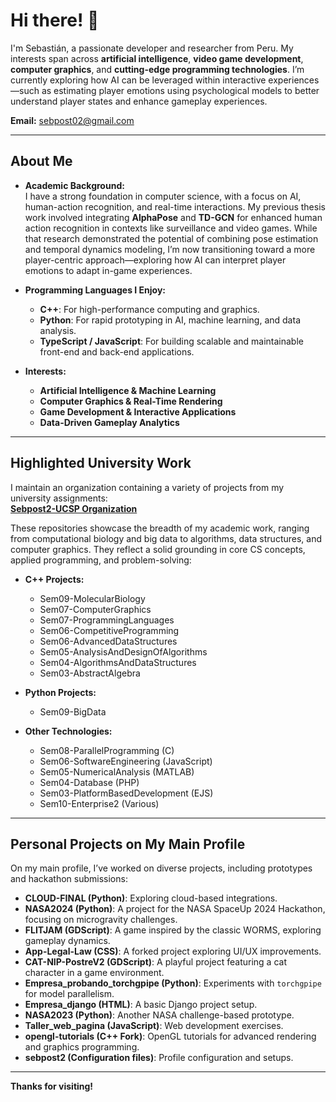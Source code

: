 # Hi there! 👋

I'm Sebastián, a passionate developer and researcher from Peru. My interests span across **artificial intelligence**, **video game development**, **computer graphics**, and **cutting-edge programming technologies**. I’m currently exploring how AI can be leveraged within interactive experiences—such as estimating player emotions using psychological models to better understand player states and enhance gameplay experiences.

**Email:** [sebpost02@gmail.com](mailto:sebpost02@gmail.com)

---

## About Me

- **Academic Background:**  
  I have a strong foundation in computer science, with a focus on AI, human-action recognition, and real-time interactions. My previous thesis work involved integrating **AlphaPose** and **TD-GCN** for enhanced human action recognition in contexts like surveillance and video games. While that research demonstrated the potential of combining pose estimation and temporal dynamics modeling, I’m now transitioning toward a more player-centric approach—exploring how AI can interpret player emotions to adapt in-game experiences.

- **Programming Languages I Enjoy:**  
  - **C++**: For high-performance computing and graphics.
  - **Python**: For rapid prototyping in AI, machine learning, and data analysis.
  - **TypeScript / JavaScript**: For building scalable and maintainable front-end and back-end applications.
  
- **Interests:**  
  - **Artificial Intelligence & Machine Learning**  
  - **Computer Graphics & Real-Time Rendering**  
  - **Game Development & Interactive Applications**  
  - **Data-Driven Gameplay Analytics**

---

## Highlighted University Work

I maintain an organization containing a variety of projects from my university assignments:  
[**Sebpost2-UCSP Organization**](https://github.com/orgs/Sebpost2-UCSP/repositories)

These repositories showcase the breadth of my academic work, ranging from computational biology and big data to algorithms, data structures, and computer graphics. They reflect a solid grounding in core CS concepts, applied programming, and problem-solving:

- **C++ Projects:**  
  - Sem09-MolecularBiology  
  - Sem07-ComputerGraphics  
  - Sem07-ProgrammingLanguages  
  - Sem06-CompetitiveProgramming  
  - Sem06-AdvancedDataStructures  
  - Sem05-AnalysisAndDesignOfAlgorithms  
  - Sem04-AlgorithmsAndDataStructures  
  - Sem03-AbstractAlgebra

- **Python Projects:**  
  - Sem09-BigData

- **Other Technologies:**  
  - Sem08-ParallelProgramming (C)  
  - Sem06-SoftwareEngineering (JavaScript)  
  - Sem05-NumericalAnalysis (MATLAB)  
  - Sem04-Database (PHP)  
  - Sem03-PlatformBasedDevelopment (EJS)  
  - Sem10-Enterprise2 (Various)

---

## Personal Projects on My Main Profile

On my main profile, I’ve worked on diverse projects, including prototypes and hackathon submissions:

- **CLOUD-FINAL (Python)**: Exploring cloud-based integrations.
- **NASA2024 (Python)**: A project for the NASA SpaceUp 2024 Hackathon, focusing on microgravity challenges.
- **FLITJAM (GDScript)**: A game inspired by the classic WORMS, exploring gameplay dynamics.
- **App-Legal-Law (CSS)**: A forked project exploring UI/UX improvements.
- **CAT-NIP-PostreV2 (GDScript)**: A playful project featuring a cat character in a game environment.
- **Empresa_probando_torchgpipe (Python)**: Experiments with `torchgpipe` for model parallelism.
- **Empresa_django (HTML)**: A basic Django project setup.
- **NASA2023 (Python)**: Another NASA challenge-based prototype.
- **Taller_web_pagina (JavaScript)**: Web development exercises.
- **opengl-tutorials (C++ Fork)**: OpenGL tutorials for advanced rendering and graphics programming.
- **sebpost2 (Configuration files)**: Profile configuration and setups.

---

**Thanks for visiting!**
